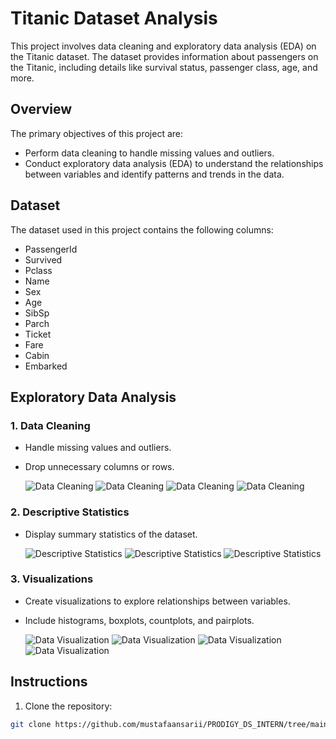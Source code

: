 # Titanic Dataset Analysis

This project involves data cleaning and exploratory data analysis (EDA) on the Titanic dataset. The dataset provides information about passengers on the Titanic, including details like survival status, passenger class, age, and more.

## Overview

The primary objectives of this project are:

- Perform data cleaning to handle missing values and outliers.
- Conduct exploratory data analysis (EDA) to understand the relationships between variables and identify patterns and trends in the data.

## Dataset

The dataset used in this project contains the following columns:

- PassengerId
- Survived
- Pclass
- Name
- Sex
- Age
- SibSp
- Parch
- Ticket
- Fare
- Cabin
- Embarked

## Exploratory Data Analysis

### 1. Data Cleaning

- Handle missing values and outliers.
- Drop unnecessary columns or rows.

   ![Data Cleaning](/PRODIGY_DS_Task-02/assets/download%20(1).png)
   ![Data Cleaning](/PRODIGY_DS_Task-02/assets/download%20(2).png)
   ![Data Cleaning](/PRODIGY_DS_Task-02/assets/download%20(3).png)
   ![Data Cleaning](/PRODIGY_DS_Task-02/assets/download%20(4).png)

### 2. Descriptive Statistics

- Display summary statistics of the dataset.

   ![Descriptive Statistics](/PRODIGY_DS_Task-02/assets/download%20(11).png)
   ![Descriptive Statistics](/PRODIGY_DS_Task-02/assets/download%20(5).png)
   ![Descriptive Statistics](/PRODIGY_DS_Task-02/assets/download%20(6).png)

### 3. Visualizations

- Create visualizations to explore relationships between variables.
- Include histograms, boxplots, countplots, and pairplots.

   ![Data Visualization](/PRODIGY_DS_Task-02/assets/download%20(10).png)
   ![Data Visualization](/PRODIGY_DS_Task-02/assets/download%20(7).png)
   ![Data Visualization](/PRODIGY_DS_Task-02/assets/download%20(8).png)
   ![Data Visualization](/PRODIGY_DS_Task-02/assets/download%20(9).png)

## Instructions

1. Clone the repository:

```bash
git clone https://github.com/mustafaansarii/PRODIGY_DS_INTERN/tree/main/PRODIGY_DS_Task-02


